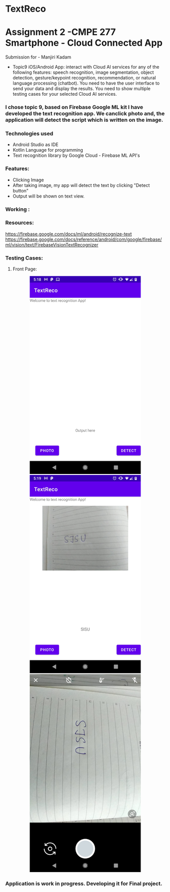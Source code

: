 # TextReco
# Assignment 2 -CMPE 277 Smartphone - Cloud Connected App
Submission for - Manjiri Kadam

* Topic9 iOS/Android App: interact with Cloud AI services for any of the following features: speech recognition, image segmentation, object detection, gesture/keypoint recognition, recommendation, or natural language processing (chatbot). 
You need to have the user interface to send your data and display the results. You need to show multiple testing cases for your selected Cloud AI services.

### I chose topic 9, based on Firebase Google ML kit I have developed the text recognition app. We canclick photo and, the application will detect the script which is written on the image.

### Technologies used
* Android Studio as IDE
* Kotlin Language for programming
* Text recognition library by Google Cloud - Firebase ML API's

### Features:
* Clicking Image
* After taking image, my app will detect the text by clicking "Detect button"
* Output will be shown on text view. 

### Working :

### Resources:

https://firebase.google.com/docs/ml/android/recognize-text
https://firebase.google.com/docs/reference/android/com/google/firebase/ml/vision/text/FirebaseVisionTextRecognizer

### Testing Cases:

1) Front Page:


<p align="center">
  <img src="Output/3.jpeg" width="350" title="Output 1">
  <img src="Output/1.jpeg" width="350" title="Output 2">
  <img src="Output/2.jpeg" width="350" title="Sample Image">
</p>

### 

### Application is work in progress. Developing it for Final project.
